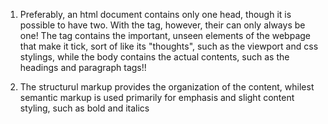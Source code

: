 

1. Preferably, an html document contains only one head, though it is possible to have two. With the <body> tag, however, their can only always be one! The <head> tag contains the important, unseen elements of the webpage that make it tick, sort of like its "thoughts", such as the viewport and css stylings, while the body contains the actual contents, such as the headings and paragraph tags!!


2. The structurul markup provides the organization of the content, whilest semantic markup is used primarily for emphasis and slight content styling, such as bold and italics


